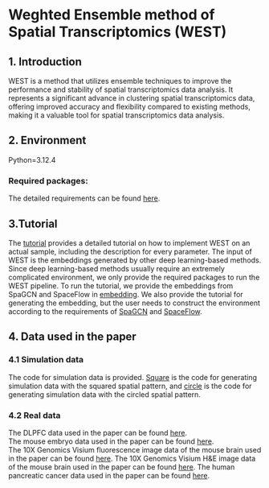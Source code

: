 # Weghted Ensemble method of Spatial Transcriptomics (WEST) 

## 1. Introduction 
WEST is a method that utilizes ensemble techniques to improve the performance and stability of spatial transcriptomics data analysis. 
It represents a significant advance in clustering spatial transcriptomics data, offering improved accuracy and flexibility compared to existing methods, 
making it a valuable tool for spatial transcriptomics data analysis.

## 2. Environment 
Python=3.12.4 
### Required packages: 
The detailed requirements can be found [here](https://github.com/JiazhangCai/WEST/blob/main/requirements.txt).

## 3.Tutorial 
The [tutorial](https://github.com/JiazhangCai/WEST/blob/main/tutorial/WEST.ipynb) provides a detailed tutorial on how to implement
WEST on an actual sample, including the description for every parameter. The input of WEST is the embeddings generated by other deep learning-based 
methods. Since deep learning-based methods usually require an extremely complicated environment, we only provide the required packages to run the WEST pipeline. To run the tutorial, we provide the embeddings from SpaGCN and SpaceFlow in [embedding](https://github.com/JiazhangCai/WEST/tree/main/embedding). We also provide the tutorial for generating the embedding, but the user needs to construct the environment according to the requirements of [SpaGCN](https://github.com/jianhuupenn/SpaGCN) and [SpaceFlow](https://github.com/hongleir/SpaceFlow).

## 4. Data used in the paper 

### 4.1 Simulation data

The code for simulation data is provided. [Square](https://github.com/JiazhangCai/WEST/blob/main/simulation/simulation_square.R) is the code 
for generating simulation data with the squared spatial pattern, and [circle](https://github.com/JiazhangCai/WEST/blob/main/simulation/simulation_circle.R) 
is the code for generating simulation data with the circled spatial pattern.

### 4.2 Real data

The DLPFC data used in the paper can be found [here](http://research.libd.org/spatialLIBD/).     
The mouse embryo data used in the paper can be found [here](https://crukci.shinyapps.io/SpatialMouseAtlas/).  
The 10X Genomics Visium fluorescence image data of the mouse brain used in the paper can be found 
[here](https://support.10xgenomics.com/spatial-gene-expression/datasets).
The 10X Genomics Visium H&E image data of the mouse brain used in the paper can be found 
[here](https://support.10xgenomics.com/spatial-gene-expression/datasets).
The human pancreatic cancer data used in the paper can be found [here](https://www.ncbi.nlm.nih.gov/geo/query/acc.cgi?acc=GSE111672).
 

